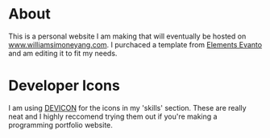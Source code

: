 
# About
This is a personal website I am making that will eventually be hosted on www.williamsimoneyang.com.
I purchaced a template from <a href="https://elements.envato.com">Elements Evanto</a> and am editing it to fit my needs.

# Developer Icons
I am using <a href="https://konpa.github.io/devicon/">DEVICON</a> for the icons in my 'skills' section.
These are really neat and I highly reccomend trying them out if you're making a programming portfolio website.
